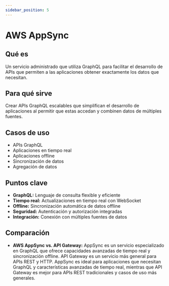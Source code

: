 ```yaml
---
sidebar_position: 5
---
```


# AWS AppSync

## Qué es
Un servicio administrado que utiliza GraphQL para facilitar el desarrollo de APIs que permiten a las aplicaciones obtener exactamente los datos que necesitan.

## Para qué sirve
Crear APIs GraphQL escalables que simplifican el desarrollo de aplicaciones al permitir que estas accedan y combinen datos de múltiples fuentes.

## Casos de uso
- APIs GraphQL
- Aplicaciones en tiempo real
- Aplicaciones offline
- Sincronización de datos
- Agregación de datos

## Puntos clave
- **GraphQL:** Lenguaje de consulta flexible y eficiente
- **Tiempo real:** Actualizaciones en tiempo real con WebSocket
- **Offline:** Sincronización automática de datos offline
- **Seguridad:** Autenticación y autorización integradas
- **Integración:** Conexión con múltiples fuentes de datos

## Comparación
- **AWS AppSync vs. API Gateway:** AppSync es un servicio especializado en GraphQL que ofrece capacidades avanzadas de tiempo real y sincronización offline. API Gateway es un servicio más general para APIs REST y HTTP. AppSync es ideal para aplicaciones que necesitan GraphQL y características avanzadas de tiempo real, mientras que API Gateway es mejor para APIs REST tradicionales y casos de uso más generales. 